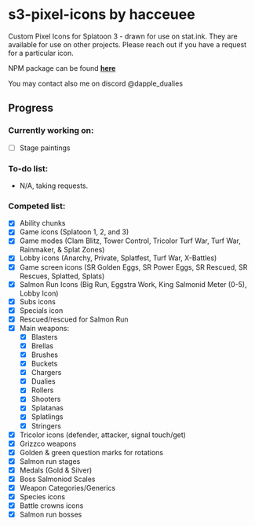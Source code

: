 # s3-pixel-icons by hacceuee
Custom Pixel Icons for Splatoon 3 - drawn for use on stat.ink. They are available for use on other projects. Please reach out if you have a request for a particular icon.

NPM package can be found **[here](https://www.npmjs.com/package/@hacceuee/s3-pixel-icons?activeTab=code)**

You may contact also me on discord @dapple_dualies

## Progress 

### Currently working on:
 - [ ] Stage paintings
 
### To-do list:
- N/A, taking requests. 

### Competed list:
- [X] Ability chunks
- [X] Game icons (Splatoon 1, 2, and 3) 
- [X] Game modes (Clam Blitz, Tower Control, Tricolor Turf War, Turf War, Rainmaker, & Splat Zones) 
- [X] Lobby icons (Anarchy, Private, Splatfest, Turf War, X-Battles)
- [X] Game screen icons (SR Golden Eggs, SR Power Eggs, SR Rescued, SR Rescues, Splatted, Splats)
- [X] Salmon Run Icons (Big Run, Eggstra Work, King Salmonid Meter (0-5), Lobby Icon) 
- [X] Subs icons
- [X] Specials icon
- [X] Rescued/rescued for Salmon Run
- [X] Main weapons: 
  - [X] Blasters
  - [X] Brellas
  - [X] Brushes
  - [X] Buckets
  - [X] Chargers
  - [X] Dualies
  - [X] Rollers
  - [X] Shooters
  - [X] Splatanas
  - [X] Splatlings
  - [X] Stringers 
- [X] Tricolor icons (defender, attacker, signal touch/get) 
- [X] Grizzco weapons
- [X] Golden & green question marks for rotations
- [X] Salmon run stages
- [X] Medals (Gold & Silver)
- [X] Boss Salmoniod Scales
- [X] Weapon Categories/Generics
- [X] Species icons
- [X] Battle crowns icons
- [X] Salmon run bosses